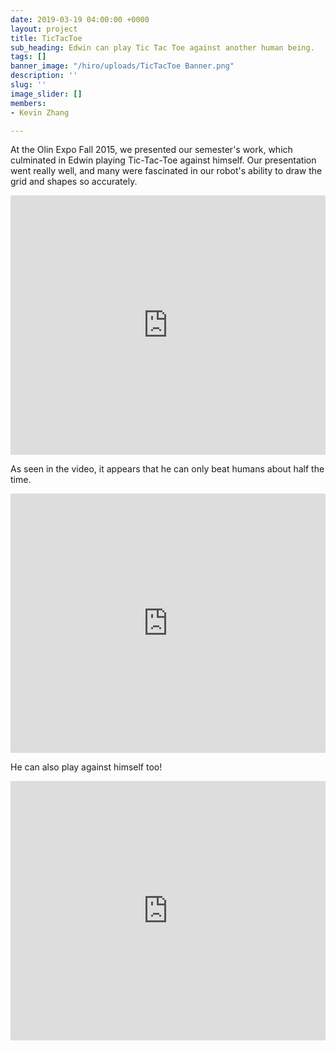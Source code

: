 ```yaml
---
date: 2019-03-19 04:00:00 +0000
layout: project
title: TicTacToe
sub_heading: Edwin can play Tic Tac Toe against another human being.
tags: []
banner_image: "/hiro/uploads/TicTacToe Banner.png"
description: ''
slug: ''
image_slider: []
members:
- Kevin Zhang

---
```

At the Olin Expo Fall 2015, we presented our semester's work, which culminated in Edwin playing Tic-Tac-Toe against himself. Our presentation went really well, and many were fascinated in our robot's ability to draw the grid and shapes so accurately. 

<iframe width="100%" height="415" src="https://www.youtube.com/embed/jjyEv3PJ6AQ" frameborder="0" allow="accelerometer; autoplay; encrypted-media; gyroscope; picture-in-picture" allowfullscreen></iframe>

As seen in the video, it appears that he can only beat humans about half the time.

<iframe width="100%" height="415" src="https://www.youtube.com/embed/yZWK3U_afgc" frameborder="0" allow="accelerometer; autoplay; encrypted-media; gyroscope; picture-in-picture" allowfullscreen></iframe>

He can also play against himself too!

<iframe width="100%" height="415"  src="https://www.youtube.com/embed/IV-uooCVgGs" frameborder="0" allow="accelerometer; autoplay; encrypted-media; gyroscope; picture-in-picture" allowfullscreen></iframe>